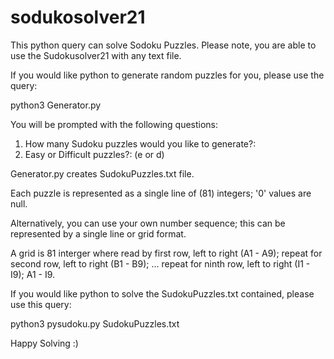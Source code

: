 # sodukosolver21

This python query can solve Sodoku Puzzles. Please note, you are able to use the Sudokusolver21 with any text file.

If you would like python to generate random puzzles for you, please use the query:

  python3 Generator.py

You will be prompted with the following questions:
  1. How many Sudoku puzzles would you like to generate?: 
  2. Easy or Difficult puzzles?: (e or d)

Generator.py creates SudokuPuzzles.txt file.

Each puzzle is represented as a single line of (81) integers; '0' values are null.

Alternatively, you can use your own number sequence; this can be represented by a single line or grid format.

A grid is 81 interger where read by first row, left to right (A1 - A9); repeat for second row, left to right (B1 - B9); ... repeat for ninth row, left to right (I1 - I9); A1 - I9.

If you would like python to solve the SudokuPuzzles.txt contained, please use this query:

  python3 pysudoku.py SudokuPuzzles.txt
  
Happy Solving :)

